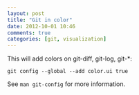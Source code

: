 ```yaml
---
layout: post
title: "Git in color"
date: 2012-10-01 10:46
comments: true
categories: [git, visualization]
---
```


This will add colors on git-diff, git-log, git-*:

    git config --global --add color.ui true

See `man git-config` for more information.